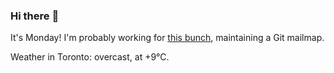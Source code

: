 ### Hi there :wave:

It's Monday! I'm probably working for [this bunch](https://github.com/kohofinancial), maintaining a Git mailmap.

Weather in Toronto: overcast, at +9°C.
